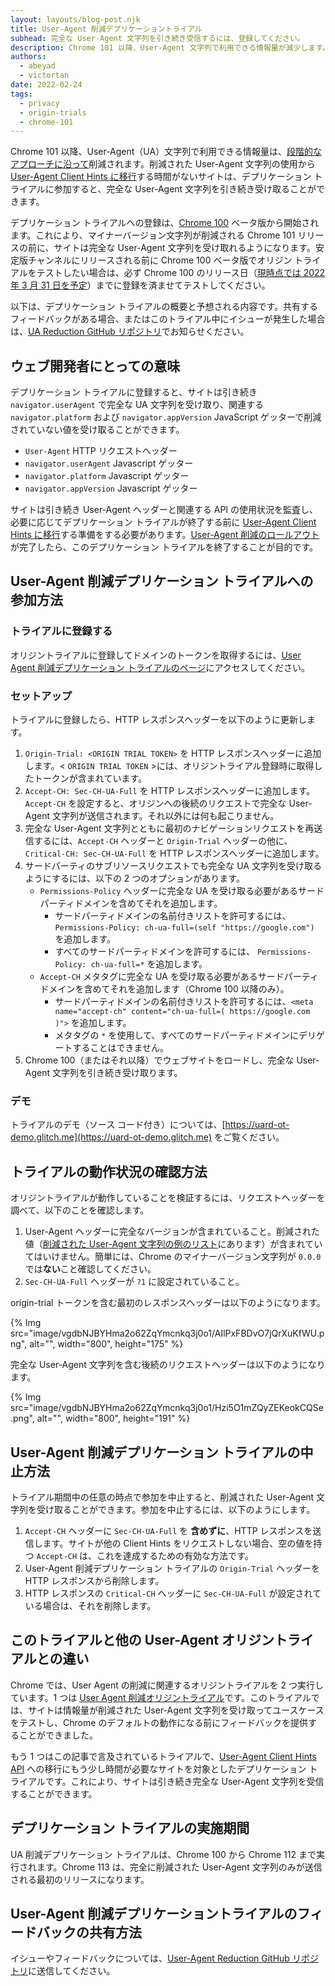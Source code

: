```yaml
---
layout: layouts/blog-post.njk
title: User-Agent 削減デプリケーショントライアル
subhead: 完全な User-Agent 文字列を引き続き受信するには、登録してください。
description: Chrome 101 以降、User-Agent 文字列で利用できる情報量が減少します。削減された User-Agent 文字列の使用から移行する時間がないサイトは、デプリケーション トライアルに参加すると完全な User-Agent 文字列を引き続き受け取ることができます。
authors:
  - abeyad
  - victortan
date: 2022-02-24
tags:
  - privacy
  - origin-trials
  - chrome-101
---
```


Chrome 101 以降、User-Agent（UA）文字列で利用できる情報量は、[段階的なアプローチに沿って](https://blog.chromium.org/2021/09/user-agent-reduction-origin-trial-and-dates.html)削減されます。削減された User-Agent 文字列の使用から [User-Agent Client Hints に移行](https://web.dev/articles/migrate-to-ua-ch)する時間がないサイトは、デプリケーション トライアルに参加すると、完全な User-Agent 文字列を引き続き受け取ることができます。

デプリケーション トライアルへの登録は、[Chrome 100](https://chromiumdash.appspot.com/schedule) ベータ版から開始されます。これにより、マイナーバージョン文字列が削減される Chrome 101 リリースの前に、サイトは完全な User-Agent 文字列を受け取れるようになります。安定版チャンネルにリリースされる前に Chrome 100 ベータ版でオリジン トライアルをテストしたい場合は、必ず Chrome 100 のリリース日（[現時点では 2022 年 3 月 31 日を予定](https://chromiumdash.appspot.com/schedule)）までに登録を済ませてテストしてください。

以下は、デプリケーション トライアルの概要と予想される内容です。共有するフィードバックがある場合、またはこのトライアル中にイシューが発生した場合は、[UA Reduction GitHub リポジトリ](https://github.com/miketaylr/user-agent-reduction/issues)でお知らせください。

## ウェブ開発者にとっての意味

デプリケーション トライアルに登録すると、サイトは引き続き `navigator.userAgent` で完全な UA 文字列を受け取り、関連する `navigator.platform` および `navigator.appVersion` JavaScript ゲッターで削減されていない値を受け取ることができます。

- `User-Agent` HTTP リクエストヘッダー
- `navigator.userAgent` Javascript ゲッター
- `navigator.platform` Javascript ゲッター
- `navigator.appVersion` Javascript ゲッター

サイトは引き続き User-Agent ヘッダーと関連する API の使用状況を監査し、必要に応じてデプリケーション トライアルが終了する前に [User-Agent Client Hints に移行](https://web.dev/articles/migrate-to-ua-ch)する準備をする必要があります。[User-Agent 削減のロールアウト](https://blog.chromium.org/2021/09/user-agent-reduction-origin-trial-and-dates.html)が完了したら、このデプリケーション トライアルを終了することが目的です。

## User-Agent 削減デプリケーション トライアルへの参加方法

### トライアルに登録する

オリジントライアルに登録してドメインのトークンを取得するには、[User Agent 削減デプリケーション トライアルのページ](/origintrials/#/view_trial/2608710084154359809)にアクセスしてください。

### セットアップ

トライアルに登録したら、HTTP レスポンスヘッダーを以下のように更新します。

1. `Origin-Trial: <ORIGIN TRIAL TOKEN>` を HTTP レスポンスヘッダーに追加します。&lt; `ORIGIN TRIAL TOKEN` &gt;には、オリジントライアル登録時に取得したトークンが含まれています。
2. `Accept-CH: Sec-CH-UA-Full` を HTTP レスポンスヘッダーに追加します。`Accept-CH` を設定すると、オリジンへの後続のリクエストで完全な User-Agent 文字列が送信されます。それ以外には何も起こりません。
3. 完全な User-Agent 文字列とともに最初のナビゲーションリクエストを再送信するには、`Accept-CH` ヘッダーと `Origin-Trial` ヘッダーの他に、`Critical-CH: Sec-CH-UA-Full` を HTTP レスポンスヘッダーに追加します。
4. サードパーティのサブリソースリクエストでも完全な UA 文字列を受け取るようにするには、以下の 2 つのオプションがあります。
    - `Permissions-Policy` ヘッダーに完全な UA を受け取る必要があるサードパーティドメインを含めてそれを追加します。
        - サードパーティドメインの名前付きリストを許可するには、`Permissions-Policy: ch-ua-full=(self "https://google.com")` を追加します。
        - すべてのサードパーティドメインを許可するには、 `Permissions-Policy: ch-ua-full=*` を追加します。
    - `Accept-CH` メタタグに完全な UA を受け取る必要があるサードパーティドメインを含めてそれを追加します（Chrome 100 以降のみ）。
        - サードパーティドメインの名前付きリストを許可するには、`<meta name="accept-ch" content="ch-ua-full=( https://google.com )">` を追加します。
        - メタタグの `*` を使用して、すべてのサードパーティドメインにデリゲートすることはできません。
5. Chrome 100（またはそれ以降）でウェブサイトをロードし、完全な User-Agent 文字列を引き続き受け取ります。

### デモ

トライアルのデモ（ソース コード付き）については、[https://uard-ot-demo.glitch.me](https://uard-ot-demo.glitch.me) をご覧ください。

## トライアルの動作状況の確認方法

オリジントライアルが動作していることを検証するには、リクエストヘッダーを調べて、以下のことを確認します。

1. User-Agent ヘッダーに完全なバージョンが含まれていること。削減された値（[削減された User-Agent 文字列の例のリスト](https://www.chromium.org/updates/ua-reduction#TOC-Sample-UA-Strings:-Phase-4)にあります）が含まれていてはいけません。簡単には、Chrome のマイナーバージョン文字列が `0.0.0`では**ない**こと確認してください。
2. `Sec-CH-UA-Full` ヘッダーが `?1` に設定されていること。

origin-trial トークンを含む最初のレスポンスヘッダーは以下のようになります。

{% Img src="image/vgdbNJBYHma2o62ZqYmcnkq3j0o1/AIlPxFBDvO7jQrXuKfWU.png", alt="", width="800", height="175" %}

完全な User-Agent 文字列を含む後続のリクエストヘッダーは以下のようになります。

{% Img src="image/vgdbNJBYHma2o62ZqYmcnkq3j0o1/Hzi5O1mZQyZEKeokCQSe.png", alt="", width="800", height="191" %}

## User-Agent 削減デプリケーション トライアルの中止方法

トライアル期間中の任意の時点で参加を中止すると、削減された User-Agent 文字列を受け取ることができます。参加を中止するには、以下のようにします。

1. `Accept-CH` ヘッダーに `Sec-CH-UA-Full` を **含めずに**、HTTP レスポンスを送信します。サイトが他の Client Hints をリクエストしない場合、空の値を持つ `Accept-CH` は、これを達成するための有効な方法です。
2. User-Agent 削減デプリケーション トライアルの `Origin-Trial` ヘッダーを HTTP レスポンスから削除します。
3. HTTP レスポンスの `Critical-CH` ヘッダーに `Sec-CH-UA-Full` が設定されている場合は、それを削除します。

## このトライアルと他の User-Agent オリジントライアルとの違い

Chrome では、User Agent の削減に関連するオリジントライアルを 2 つ実行しています。1 つは [User Agent 削減オリジントライアル](/origintrials/#/view_trial/-7123568710593282047)です。このトライアルでは、サイトは情報量が削減された User-Agent 文字列を受け取ってユースケースをテストし、Chrome のデフォルトの動作になる前にフィードバックを提供することができました。

もう 1 つはこの記事で言及されているトライアルで、[User-Agent Client Hints API](https://developer.mozilla.org/docs/Web/API/User-Agent_Client_Hints_API) への移行にもう少し時間が必要なサイトを対象としたデプリケーション トライアルです。これにより、サイトは引き続き完全な User-Agent 文字列を受信することができます。

## デプリケーション トライアルの実施期間

UA 削減デプリケーション トライアルは、Chrome 100 から Chrome 112 まで実行されます。Chrome 113 は、完全に削減された User-Agent 文字列のみが送信される最初のリリースになります。

## User-Agent 削減デプリケーショントライアルのフィードバックの共有方法

イシューやフィードバックについては、[User-Agent Reduction GitHub リポジトリ](https://github.com/miketaylr/user-agent-reduction/issues)に送信してください。
